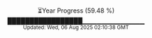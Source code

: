 <p align="center">
⏳Year Progress (59.48 %) <br>
█████████████████▁▁▁▁▁▁▁▁▁▁▁▁▁ <br>
<sub>Updated: Wed, 06 Aug 2025 02:10:38 GMT</sub>
</p>

